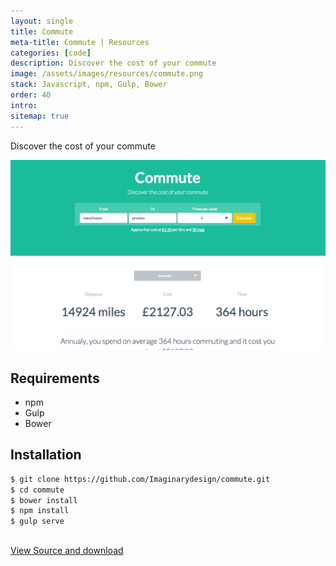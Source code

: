 ```yaml
---
layout: single
title: Commute
meta-title: Commute | Resources
categories: [code]
description: Discover the cost of your commute
image: /assets/images/resources/commute.png
stack: Javascript, npm, Gulp, Bower
order: 40
intro: 
sitemap: true
---
```


Discover the cost of your commute

<img src="https://github.com/Imaginarydesign/commute/raw/master/image.png" class="img-responsive" alt="Commute">

## Requirements

- npm
- Gulp
- Bower

## Installation

```sh
$ git clone https://github.com/Imaginarydesign/commute.git
$ cd commute
$ bower install
$ npm install
$ gulp serve
```

<p style="margin-top: 30px;"><a href="http://imaginarydesign.github.io/commute/" target="_blank">View Source and download</a></p>
